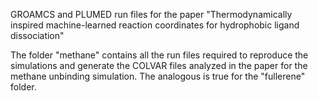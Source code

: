GROAMCS and PLUMED run files for the paper "Thermodynamically inspired machine-learned reaction coordinates for hydrophobic ligand dissociation"

The folder "methane" contains all the run files required to reproduce the simulations and generate the COLVAR files analyzed in the paper for the methane unbinding simulation. The analogous is true for the "fullerene" folder.
